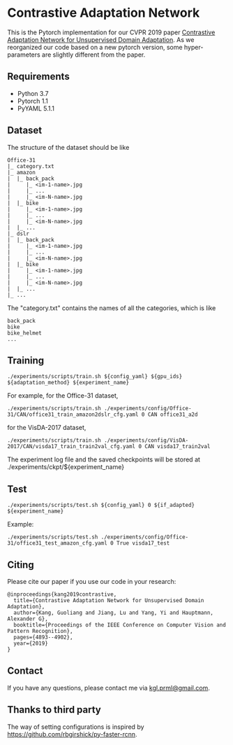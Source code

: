 # Contrastive Adaptation Network 
This is the Pytorch implementation for our CVPR 2019 paper [Contrastive Adaptation Network for Unsupervised Domain Adaptation](http://openaccess.thecvf.com/content_CVPR_2019/papers/Kang_Contrastive_Adaptation_Network_for_Unsupervised_Domain_Adaptation_CVPR_2019_paper.pdf). As we reorganized our code based on a new pytorch version, some hyper-parameters are slightly different from the paper.

## Requirements
- Python 3.7
- Pytorch 1.1
- PyYAML 5.1.1

## Dataset
The structure of the dataset should be like

```
Office-31
|_ category.txt
|_ amazon
|  |_ back_pack
|     |_ <im-1-name>.jpg
|     |_ ...
|     |_ <im-N-name>.jpg
|  |_ bike
|     |_ <im-1-name>.jpg
|     |_ ...
|     |_ <im-N-name>.jpg
|  |_ ...
|_ dslr
|  |_ back_pack
|     |_ <im-1-name>.jpg
|     |_ ...
|     |_ <im-N-name>.jpg
|  |_ bike
|     |_ <im-1-name>.jpg
|     |_ ...
|     |_ <im-N-name>.jpg
|  |_ ...
|_ ...
```
The "category.txt" contains the names of all the categories, which is like
```
back_pack
bike
bike_helmet
...
```

## Training
```
./experiments/scripts/train.sh ${config_yaml} ${gpu_ids} ${adaptation_method} ${experiment_name}
```
For example, for the Office-31 dataset,
```
./experiments/scripts/train.sh ./experiments/config/Office-31/CAN/office31_train_amazon2dslr_cfg.yaml 0 CAN office31_a2d
```
for the VisDA-2017 dataset,
```
./experiments/scripts/train.sh ./experiments/config/VisDA-2017/CAN/visda17_train_train2val_cfg.yaml 0 CAN visda17_train2val
```

The experiment log file and the saved checkpoints will be stored at ./experiments/ckpt/${experiment_name}

## Test

```
./experiments/scripts/test.sh ${config_yaml} 0 ${if_adapted} ${experiment_name}
```
Example: 
```
./experiments/scripts/test.sh ./experiments/config/Office-31/office31_test_amazon_cfg.yaml 0 True visda17_test
```

## Citing 
Please cite our paper if you use our code in your research:
```
@inproceedings{kang2019contrastive,
  title={Contrastive Adaptation Network for Unsupervised Domain Adaptation},
  author={Kang, Guoliang and Jiang, Lu and Yang, Yi and Hauptmann, Alexander G},
  booktitle={Proceedings of the IEEE Conference on Computer Vision and Pattern Recognition},
  pages={4893--4902},
  year={2019}
}
```
## Contact
If you have any questions, please contact me via kgl.prml@gmail.com.

## Thanks to third party
The way of setting configurations is inspired by <https://github.com/rbgirshick/py-faster-rcnn>.

